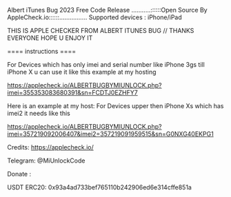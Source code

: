 Albert iTunes Bug 2023 Free Code Release 
...........::::::Open Source By AppleCheck.io::::::................
Supported devices : iPhone/iPad

THIS IS APPLE CHECKER FROM ALBERT ITUNES BUG // THANKS EVERYONE HOPE U ENJOY IT 

==== instructions ====

For Devices which has only imei and serial number like 
iPhone 3gs till iPhone X u can use it like this example at my hosting 

https://applecheck.io/ALBERTBUGBYMIUNLOCK.php?imei=355353083680391&sn=FCDTJ0EZHFY7


Here is an example at my host:
For Devices upper then iPhone Xs which has imei2 it needs like this 

https://applecheck.io/ALBERTBUGBYMIUNLOCK.php?imei=357219092006407&imei2=357219091959515&sn=G0NXG40EKPG1



Credits: https://applecheck.io/

Telegram: @MiUnlockCode

Donate :

USDT ERC20: 0x93a4ad733bef765110b242906ed6e314cffe851a
 
